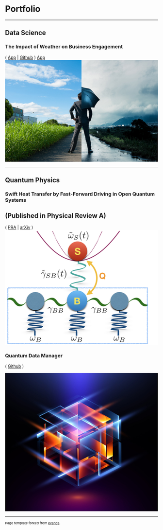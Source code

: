 # Portfolio

---

## Data Science

### The Impact of Weather on Business Engagement
( [App](https://business-and-weather.herokuapp.com) | [Github](https://github.com/Tamiro2019/Business-and-Weather) )
[App](https://business-and-weather.herokuapp.com)
<img src="images/business-weather-image.jpg?raw=true"/>


___

## Quantum Physics 

### Swift Heat Transfer by Fast-Forward Driving in Open Quantum Systems 
## (Published in Physical Review A)
( [PRA](https://journals.aps.org/pra/abstract/10.1103/PhysRevA.100.012126) | [arXiv](https://arxiv.org/abs/1902.05964) )
<kbd>
  <img src="images/Heat_Transfer.jpeg?raw=true"/>
</kbd>

### Quantum Data Manager 
( [Github](https://github.com/Tamiro2019/Quantum-Data-Manager) )

<kbd>
  <img src="images/Quantum_2.jpg?raw=true"/>
</kbd>


---
<p style="font-size:11px">Page template forked from <a href="https://github.com/evanca/quick-portfolio">evanca</a></p>
<!-- Remove above link if you don't want to attibute -->
